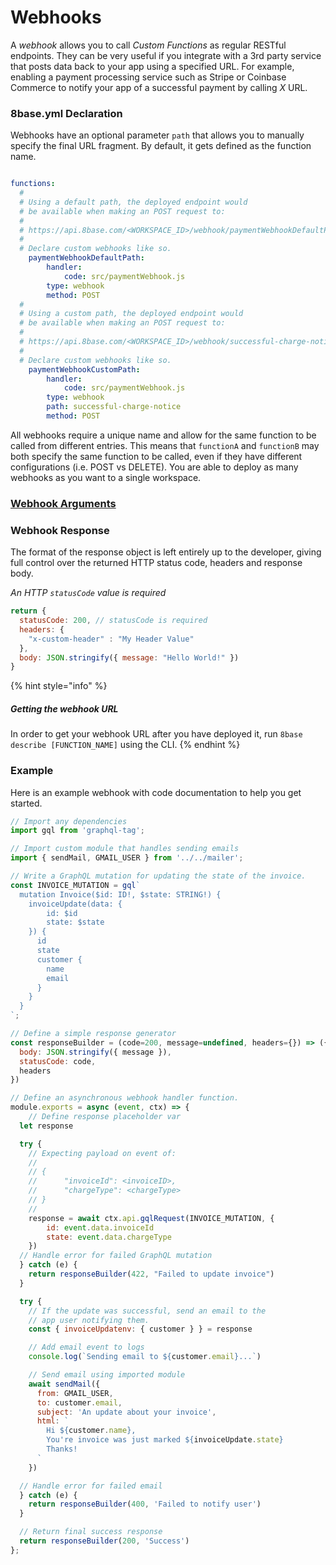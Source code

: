 # Webhooks

A *webhook* allows you to call *Custom Functions* as regular RESTful endpoints. They can be very useful if you integrate with a 3rd party service that posts data back to your app using a specified URL. For example, enabling a payment processing service such as Stripe or Coinbase Commerce to notify your app of a successful payment by calling *X* URL.

### 8base.yml Declaration
Webhooks have an optional parameter `path` that allows you to manually specify the final URL fragment. By default, it gets defined as the function name.

```yaml

functions:
  #
  # Using a default path, the deployed endpoint would
  # be available when making an POST request to:
  #
  # https://api.8base.com/<WORKSPACE_ID>/webhook/paymentWebhookDefaultPath
  #
  # Declare custom webhooks like so.
	paymentWebhookDefaultPath:
		handler:
			code: src/paymentWebhook.js
		type: webhook
		method: POST
  #
  # Using a custom path, the deployed endpoint would
  # be available when making an POST request to:
  #
  # https://api.8base.com/<WORKSPACE_ID>/webhook/successful-charge-notice
  #
  # Declare custom webhooks like so.
	paymentWebhookCustomPath:
		handler:
			code: src/paymentWebhook.js
		type: webhook
		path: successful-charge-notice
		method: POST
```

All webhooks require a unique name and allow for the same function to be called from different entries. This means that `functionA` and `functionB` may both specify the same function to be called, even if they have different configurations (i.e. POST vs DELETE). You are able to deploy as many webhooks as you want to a single workspace.

### [Webhook Arguments](./README.md)

### Webhook Response
The format of the response object is left entirely up to the developer, giving full control over the returned HTTP status code, headers and response body.

*An HTTP `statusCode` value is required*

```javascript
return {
  statusCode: 200, // statusCode is required
  headers: {
    "x-custom-header" : "My Header Value"
  },
  body: JSON.stringify({ message: "Hello World!" })
}
```
{% hint style="info" %}
##### Getting the webhook URL

In order to get your webhook URL after you have deployed it, run `8base describe [FUNCTION_NAME]` using the CLI.
{% endhint %}

### Example

Here is an example webhook with code documentation to help you get started.

```javascript
// Import any dependencies
import gql from 'graphql-tag';

// Import custom module that handles sending emails
import { sendMail, GMAIL_USER } from '../../mailer';

// Write a GraphQL mutation for updating the state of the invoice.
const INVOICE_MUTATION = gql`
  mutation Invoice($id: ID!, $state: STRING!) {
    invoiceUpdate(data: {
    	id: $id
    	state: $state
    }) {
      id
      state
      customer {
      	name
      	email
      }
    }
  }
`;

// Define a simple response generator
const responseBuilder = (code=200, message=undefined, headers={}) => ({
  body: JSON.stringify({ message }),
  statusCode: code,
  headers
})

// Define an asynchronous webhook handler function.
module.exports = async (event, ctx) => {
	// Define response placeholder var
  let response

  try {
  	// Expecting payload on event of:
  	//
  	// {
  	//		"invoiceId": <invoiceID>,
  	//		"chargeType": <chargeType>
  	// }
  	//
    response = await ctx.api.gqlRequest(INVOICE_MUTATION, {
    	id: event.data.invoiceId
    	state: event.data.chargeType
    })
  // Handle error for failed GraphQL mutation
  } catch (e) {
    return responseBuilder(422, "Failed to update invoice")
  }

  try {
  	// If the update was successful, send an email to the
  	// app user notifying them.
    const { invoiceUpdatenv: { customer } } = response

    // Add email event to logs
    console.log(`Sending email to ${customer.email}...`)

    // Send email using imported module
    await sendMail({
      from: GMAIL_USER,
      to: customer.email,
      subject: 'An update about your invoice',
      html: `
      	Hi ${customer.name},
      	You're invoice was just marked ${invoiceUpdate.state}
      	Thanks!
      `
    })

  // Handle error for failed email
  } catch (e) {
    return responseBuilder(400, 'Failed to notify user')
  }

  // Return final success response
  return responseBuilder(200, 'Success')
};
```
